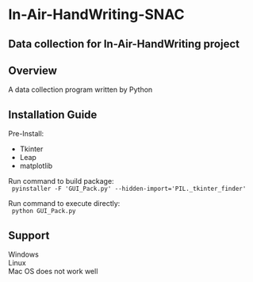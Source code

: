 # In-Air-HandWriting-SNAC

## Data collection for In-Air-HandWriting project

## Overview
A data collection program written by Python


## Installation Guide

Pre-Install:
* Tkinter
* Leap
* matplotlib

Run command to build package:\
``` pyinstaller -F 'GUI_Pack.py' --hidden-import='PIL._tkinter_finder'```

Run command to execute directly:\
``` python GUI_Pack.py```

## Support
Windows\
Linux\
Mac OS does not work well
